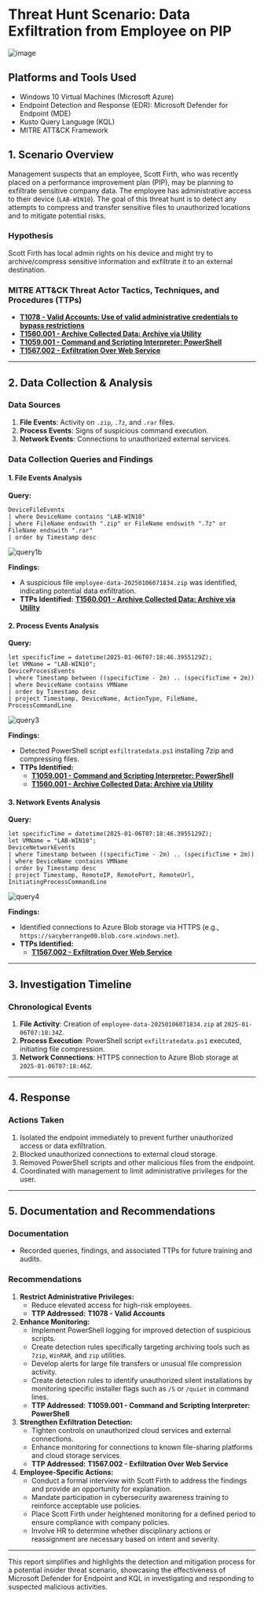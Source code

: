 # Threat Hunt Scenario: Data Exfiltration from Employee on PIP

<!--![officeguy](https://github.com/user-attachments/assets/a9391e23-e852-4fce-b1d5-6d7d7ca819e6)-->

![image](https://github.com/user-attachments/assets/7c57b484-1bab-4f88-81c1-c42d5fe2904e)

## Platforms and Tools Used
- Windows 10 Virtual Machines (Microsoft Azure)
- Endpoint Detection and Response (EDR): Microsoft Defender for Endpoint (MDE)
- Kusto Query Language (KQL)
- MITRE ATT&CK Framework

## 1. Scenario Overview

Management suspects that an employee, Scott Firth, who was recently placed on a performance improvement plan (PIP), may be planning to exfiltrate sensitive company data. The employee has administrative access to their device (`LAB-WIN10`). The goal of this threat hunt is to detect any attempts to compress and transfer sensitive files to unauthorized locations and to mitigate potential risks.

### Hypothesis
Scott Firth has local admin rights on his device and might try to archive/compress sensitive information and exfiltrate it to an external destination.

### MITRE ATT&CK Threat Actor Tactics, Techniques, and Procedures (TTPs)
- [**T1078 - Valid Accounts: Use of valid administrative credentials to bypass restrictions**](https://attack.mitre.org/techniques/T1078/)
- [**T1560.001 - Archive Collected Data: Archive via Utility**](https://attack.mitre.org/techniques/T1560/001/)
- [**T1059.001 - Command and Scripting Interpreter: PowerShell**](https://attack.mitre.org/techniques/T1059/001/)
- [**T1567.002 - Exfiltration Over Web Service**](https://attack.mitre.org/techniques/T1567/002/)
---

## 2. Data Collection & Analysis

### Data Sources
1. **File Events**: Activity on `.zip`, `.7z`, and `.rar` files.
2. **Process Events**: Signs of suspicious command execution.
3. **Network Events**: Connections to unauthorized external services.

### Data Collection Queries and Findings

#### 1. File Events Analysis
**Query:**
```kql
DeviceFileEvents
| where DeviceName contains "LAB-WIN10"
| where FileName endswith ".zip" or FileName endswith ".7z" or FileName endswith ".rar"
| order by Timestamp desc
```

![query1b](https://github.com/user-attachments/assets/cd26b853-e2d1-4cee-b4c7-4a4e1f1881f2)


**Findings:**
- A suspicious file `employee-data-20250106071834.zip` was identified, indicating potential data exfiltration.
- **TTPs Identified:** [**T1560.001 - Archive Collected Data: Archive via Utility**](https://attack.mitre.org/techniques/T1560/001/)

#### 2. Process Events Analysis
**Query:**
```kql
let specificTime = datetime(2025-01-06T07:18:46.3955129Z);
let VMName = "LAB-WIN10";
DeviceProcessEvents
| where Timestamp between ((specificTime - 2m) .. (specificTime + 2m))
| where DeviceName contains VMName
| order by Timestamp desc
| project Timestamp, DeviceName, ActionType, FileName, ProcessCommandLine
```

![query3](https://github.com/user-attachments/assets/f03d3d0e-2088-45fc-aed7-1a7e25fa744a)

**Findings:**
- Detected PowerShell script `exfiltratedata.ps1` installing 7zip and compressing files.
- **TTPs Identified:**
  - [**T1059.001 - Command and Scripting Interpreter: PowerShell**](https://attack.mitre.org/techniques/T1059/001/)
  - [**T1560.001 - Archive Collected Data: Archive via Utility**](https://attack.mitre.org/techniques/T1560/001/)

#### 3. Network Events Analysis
**Query:**
```kql
let specificTime = datetime(2025-01-06T07:18:46.3955129Z);
let VMName = "LAB-WIN10";
DeviceNetworkEvents
| where Timestamp between ((specificTime - 2m) .. (specificTime + 2m))
| where DeviceName contains VMName
| order by Timestamp desc
| project Timestamp, RemoteIP, RemotePort, RemoteUrl, InitiatingProcessCommandLine
```

![query4](https://github.com/user-attachments/assets/ca436dda-25e2-4390-a8b5-28c523d06cb4)

**Findings:**
- Identified connections to Azure Blob storage via HTTPS (e.g., `https://sacyberrange00.blob.core.windows.net`).
- **TTPs Identified:**
  - [**T1567.002 - Exfiltration Over Web Service**](https://attack.mitre.org/techniques/T1567/002/)

---

## 3. Investigation Timeline

### Chronological Events
1. **File Activity**: Creation of `employee-data-20250106071834.zip` at `2025-01-06T07:18:34Z`.
2. **Process Execution**: PowerShell script `exfiltratedata.ps1` executed, initiating file compression.
3. **Network Connections**: HTTPS connection to Azure Blob storage at `2025-01-06T07:18:46Z`.

---

## 4. Response

### Actions Taken
1. Isolated the endpoint immediately to prevent further unauthorized access or data exfiltration.
2. Blocked unauthorized connections to external cloud storage.
3. Removed PowerShell scripts and other malicious files from the endpoint.
4. Coordinated with management to limit administrative privileges for the user.

---

## 5. Documentation and Recommendations

### Documentation
- Recorded queries, findings, and associated TTPs for future training and audits.

### Recommendations
1. **Restrict Administrative Privileges:**
   - Reduce elevated access for high-risk employees.
   - **TTP Addressed:** **T1078 - Valid Accounts**
2. **Enhance Monitoring:**
   - Implement PowerShell logging for improved detection of suspicious scripts.
   - Create detection rules specifically targeting archiving tools such as `7zip`, `WinRAR`, and `zip` utilities.
   - Develop alerts for large file transfers or unusual file compression activity.
   - Create detection rules to identify unauthorized silent installations by monitoring specific installer flags such as `/S` or `/quiet` in command lines.
   - **TTP Addressed:** **T1059.001 - Command and Scripting Interpreter: PowerShell**
3. **Strengthen Exfiltration Detection:**
   - Tighten controls on unauthorized cloud services and external connections.
   - Enhance monitoring for connections to known file-sharing platforms and cloud storage services.
   - **TTP Addressed:** **T1567.002 - Exfiltration Over Web Service**
4. **Employee-Specific Actions:**
   - Conduct a formal interview with Scott Firth to address the findings and provide an opportunity for explanation.
   - Mandate participation in cybersecurity awareness training to reinforce acceptable use policies.
   - Place Scott Firth under heightened monitoring for a defined period to ensure compliance with company policies.
   - Involve HR to determine whether disciplinary actions or reassignment are necessary based on intent and severity.

---

This report simplifies and highlights the detection and mitigation process for a potential insider threat scenario, showcasing the effectiveness of Microsoft Defender for Endpoint and KQL in investigating and responding to suspected malicious activities.
